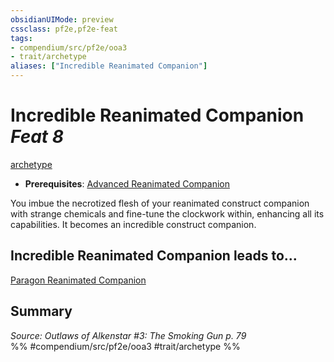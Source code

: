 ```yaml
---
obsidianUIMode: preview
cssclass: pf2e,pf2e-feat
tags:
- compendium/src/pf2e/ooa3
- trait/archetype
aliases: ["Incredible Reanimated Companion"]
---
```

# Incredible Reanimated Companion  *Feat 8*  
[archetype](archetype.md "Archetype Feat Trait")  

- **Prerequisites**: [Advanced Reanimated Companion](advanced-reanimated-companion-ooa3.md)

You imbue the necrotized flesh of your reanimated construct companion with strange chemicals and fine-tune the clockwork within, enhancing all its capabilities. It becomes an incredible construct companion.

## Incredible Reanimated Companion leads to...

[Paragon Reanimated Companion](paragon-reanimated-companion-ooa3.md)

## Summary

*Source: Outlaws of Alkenstar #3: The Smoking Gun p. 79*  
%% #compendium/src/pf2e/ooa3 #trait/archetype %%